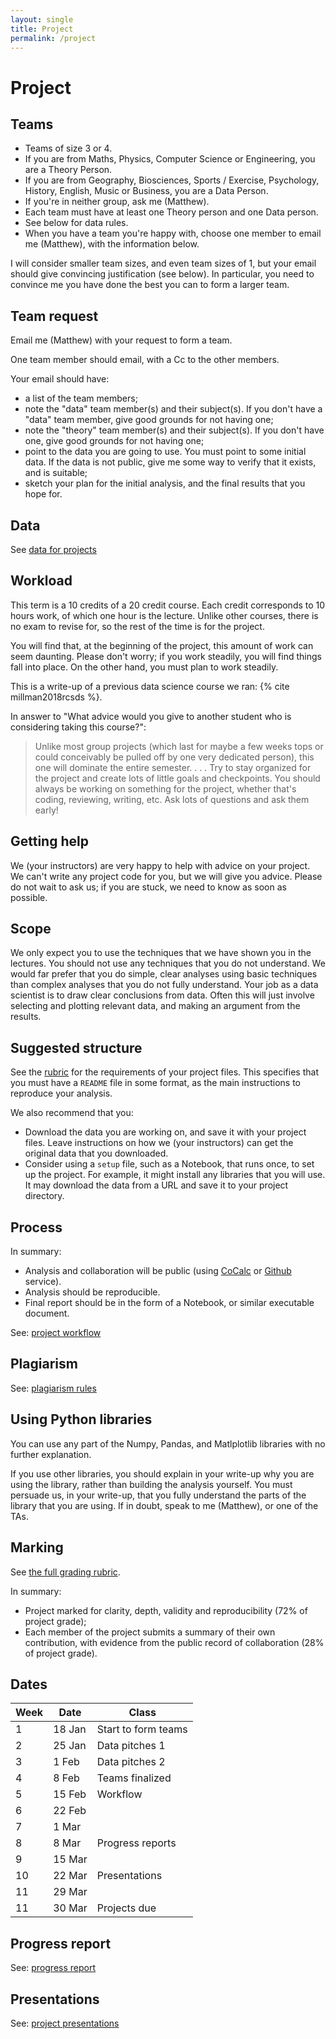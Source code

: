 ```yaml
---
layout: single
title: Project
permalink: /project
---
```


# Project

## Teams

*   Teams of size 3 or 4.
*   If you are from Maths, Physics, Computer Science or Engineering,
    you are a Theory Person.
*   If you are from Geography, Biosciences, Sports / Exercise,
    Psychology, History, English, Music or Business, you are a Data
    Person.
*   If you're in neither group, ask me (Matthew).
*   Each team must have at least one Theory person and one Data
    person.
*   See below for data rules.
*   When you have a team you're happy with, choose one member to
    email me (Matthew), with the information below.

I will consider smaller team sizes, and even team sizes of 1, but your email
should give convincing justification (see below).  In particular, you need to
convince me you have done the best you can to form a larger team.

## Team request

Email me (Matthew) with your request to form a team.

One team member should email, with a Cc to the other members.

Your email should have:

* a list of the team members;
* note the "data" team member(s) and their subject(s).  If you don't have
  a "data" team member, give good grounds for not having one;
* note the "theory" team member(s) and their subject(s).  If you don't have one,
  give good grounds for not having one;
* point to the data you are going to use.  You must point to some initial data.
  If the data is not public, give me some way to verify that it exists, and is
  suitable;
* sketch your plan for the initial analysis, and the final results that you
  hope for.

## Data

See [data for projects](projects/data)

## Workload

This term is a 10 credits of a 20 credit course.  Each credit corresponds to
10 hours work, of which one hour is the lecture.  Unlike other courses, there
is no exam to revise for, so the rest of the time is for the project.

You will find that, at the beginning of the project, this amount of work can seem daunting.  Please don't worry; if you work steadily, you will find things fall into place.  On the other hand, you must plan to work steadily.

This is a write-up of a previous data science course we ran: {% cite millman2018rcsds %}.

In answer to "What advice would you give to another student who is considering taking this course?":

> Unlike most group projects (which last for maybe a few weeks
> tops or could conceivably be pulled off by one very dedicated
> person), this one will dominate the entire semester. . . . Try
> to stay organized for the project and create lots of little
> goals and checkpoints. You should always be working on something
> for the project, whether that's coding, reviewing, writing, etc.
> Ask lots of questions and ask them early!

## Getting help

We (your instructors) are very happy to help with advice on your project.  We
can't write any project code for you, but we will give you advice.  Please do
not wait to ask us; if you are stuck, we need to know as soon as possible.

## Scope

We only expect you to use the techniques that we have shown you in the
lectures.  You should not use any techniques that you do not understand.  We
would far prefer that you do simple, clear analyses using basic techniques
than complex analyses that you do not fully understand.  Your job as a data
scientist is to draw clear conclusions from data.  Often this will just
involve selecting and plotting relevant data, and making an argument from the
results.

## Suggested structure

See the [rubric](projects/rubric) for the requirements of your project files.  This specifies that you must have a `README` file in some format, as the main instructions to reproduce your analysis.

We also recommend that you:

* Download the data you are working on, and save it with your project files.
  Leave instructions on how we (your instructors) can get the original data
  that you downloaded.
* Consider using a `setup` file, such as a Notebook, that runs once, to set up
  the project.  For example, it might install any libraries that you will use.
  It may download the data from a URL and save it to your project directory.

## Process

In summary:

*   Analysis and collaboration will be public (using
    [CoCalc](https://cocalc.com/) or [Github](https://github.com) service).
*   Analysis should be reproducible.
*   Final report should be in the form of a Notebook, or similar
    executable document.

See: [project workflow](projects/workflow)

## Plagiarism

See: [plagiarism rules](projects/plagiarism)

## Using Python libraries

You can use any part of the Numpy, Pandas, and Matlplotlib libraries with no
further explanation.

If you use other libraries, you should explain in your write-up why you are using the library, rather than building the analysis yourself.  You must persuade us, in your write-up, that you fully understand the parts of the library that you are using.  If in doubt, speak to me (Matthew), or one of the TAs.

## Marking

See [the full grading rubric](projects/rubric).

In summary:

*   Project marked for clarity, depth, validity and reproducibility (72% of
    project grade);
*   Each member of the project submits a summary of their own contribution,
    with evidence from the public record of collaboration (28% of project
    grade).

## Dates

| Week | Date       | Class                     |
| ---- | ---------- | ------------------------- |
| 1    | 18 Jan     | Start to form teams       |
| 2    | 25 Jan     | Data pitches 1            |
| 3    |  1 Feb     | Data pitches 2            |
| 4    |  8 Feb     | Teams finalized           |
| 5    | 15 Feb     | Workflow                  |
| 6    | 22 Feb     |                           |
| 7    |  1 Mar     |                           |
| 8    |  8 Mar     | Progress reports          |
| 9    | 15 Mar     |                           |
| 10   | 22 Mar     | Presentations             |
| 11   | 29 Mar     |                           |
| 11   | 30 Mar     | Projects due              |

## Progress report

See: [progress report](projects/progress)

## Presentations

See: [project presentations](projects/presentation)
